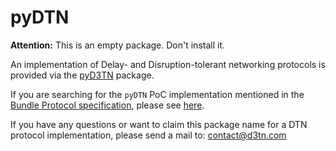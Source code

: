 # pyDTN

**Attention:** This is an empty package. Don't install it.

An implementation of Delay- and Disruption-tolerant networking protocols is provided via the [pyD3TN](https://pypi.org/project/pyD3TN/) package.

If you are searching for the `pyDTN` PoC implementation mentioned in the [Bundle Protocol specification](https://tools.ietf.org/html/draft-ietf-dtn-bpbis-29), please see [here](https://git.ifne.eu/space-public/pyDTN).

If you have any questions or want to claim this package name for a DTN protocol implementation, please send a mail to: contact@d3tn.com
